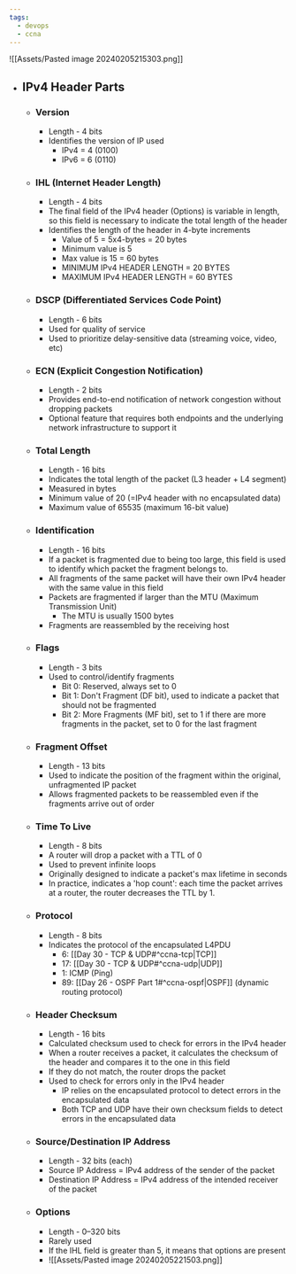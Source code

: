 ```yaml
---
tags:
  - devops
  - ccna
---
```

![[Assets/Pasted image 20240205215303.png]]
- ## IPv4 Header Parts
	- ### Version
		- Length - 4 bits
		- Identifies the version of IP used
			- IPv4 = 4 (0100)
			- IPv6 = 6 (0110)
	- ### IHL (Internet Header Length)
		- Length - 4 bits
		- The final field of the IPv4 header (Options) is variable in length, so this field is necessary to indicate the total length of the header
		- Identifies the length of the header in 4-byte increments
			- Value of 5 = 5x4-bytes = 20 bytes
			- Minimum value is 5
			- Max value is 15 = 60 bytes
			- MINIMUM IPv4 HEADER LENGTH = 20 BYTES
			- MAXIMUM IPv4 HEADER LENGTH = 60 BYTES
	- ### DSCP (Differentiated Services Code Point)
		- Length - 6 bits
		- Used for quality of service
		- Used to prioritize delay-sensitive data (streaming voice, video, etc)
	- ### ECN (Explicit Congestion Notification)
		- Length - 2 bits
		- Provides end-to-end notification of network congestion without dropping packets
		- Optional feature that requires both endpoints and the underlying network infrastructure to support it
	- ### Total Length
		- Length - 16 bits
		- Indicates the total length of the packet (L3 header + L4 segment)
		- Measured in bytes
		- Minimum value of 20 (=IPv4 header with no encapsulated data)
		- Maximum value of 65535 (maximum 16-bit value)
	- ### Identification
		- Length - 16 bits
		- If a packet is fragmented due to being too large, this field is used to identify which packet the fragment belongs to.
		- All fragments of the same packet will have their own IPv4 header with the same value in this field
		- Packets are fragmented if larger than the MTU (Maximum Transmission Unit)
			- The MTU is usually 1500 bytes
		- Fragments are reassembled by the receiving host
	- ### Flags
		- Length - 3 bits
		- Used to control/identify fragments
			- Bit 0: Reserved, always set to 0
			- Bit 1: Don't Fragment (DF bit), used to indicate a packet that should not be fragmented
			- Bit 2: More Fragments (MF bit), set to 1 if there are more fragments in the packet, set to 0 for the last fragment
	- ### Fragment Offset
		- Length - 13 bits
		- Used to indicate the position of the fragment within the original, unfragmented IP packet
		- Allows fragmented packets to be reassembled even if the fragments arrive out of order
	- ### Time To Live
		- Length - 8 bits
		- A router will drop a packet with a TTL of 0
		- Used to prevent infinite loops
		- Originally designed to indicate a packet's max lifetime in seconds
		- In practice, indicates a 'hop count': each time the packet arrives at a router, the router decreases the TTL by 1.
	- ### Protocol
		- Length - 8 bits
		- Indicates the protocol of the encapsulated L4PDU
			- 6: [[Day 30 - TCP & UDP#^ccna-tcp|TCP]]
			- 17: [[Day 30 - TCP & UDP#^ccna-udp|UDP]]
			- 1: ICMP (Ping)
			- 89: [[Day 26 - OSPF Part 1#^ccna-ospf|OSPF]] (dynamic routing protocol)
	- ### Header Checksum
		- Length - 16 bits
		- Calculated checksum used to check for errors in the IPv4 header
		- When a router receives a packet, it calculates the checksum of the header and compares it to the one in this field
		- If they do not match, the router drops the packet
		- Used to check for errors only in the IPv4 header
			- IP relies on the encapsulated protocol to detect errors in the encapsulated data
			- Both TCP and UDP have their own checksum fields to detect errors in the encapsulated data
	- ### Source/Destination IP Address
		- Length - 32 bits (each)
		- Source IP Address = IPv4 address of the sender of the packet
		- Destination IP Address = IPv4 address of the intended receiver of the packet
	- ### Options
		- Length - 0–320 bits
		- Rarely used
		- If the IHL field is greater than 5, it means that options are present
		- ![[Assets/Pasted image 20240205221503.png]]
